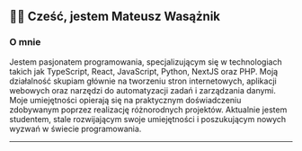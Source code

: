 ## 👋🏻 Cześć, jestem Mateusz Wasążnik

### O mnie

Jestem pasjonatem programowania, specjalizującym się w technologiach takich jak TypeScript, React, JavaScript, Python, NextJS oraz PHP. Moją działalność skupiam głównie na tworzeniu stron internetowych, aplikacji webowych oraz narzędzi do automatyzacji zadań i zarządzania danymi. Moje umiejętności opierają się na praktycznym doświadczeniu zdobywanym poprzez realizację różnorodnych projektów. Aktualnie jestem studentem, stale rozwijającym swoje umiejętności i poszukującym nowych wyzwań w świecie programowania.

---

<div>
<!-- <img src="https://cdn.jsdelivr.net/gh/devicons/devicon@latest/icons/typescript/typescript-original.svg" />
</div> -->
